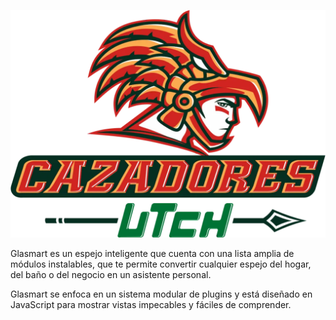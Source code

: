 ![glasmart: The open source modular smart mirror platform. ](.github/header.png)

Glasmart es un espejo inteligente que cuenta con una lista amplia de módulos instalables, que te permite convertir cualquier espejo del hogar, del baño o del negocio en un asistente personal.

Glasmart se enfoca en un sistema modular de plugins y está diseñado en JavaScript para mostrar vistas impecables y fáciles de comprender.

